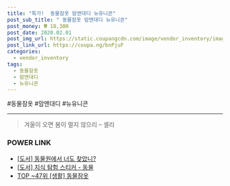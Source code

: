 ```yaml
--- 
title: "특가!  동물잠옷 맘앤대디 뉴유니콘" 
post_sub_title: " 동물잠옷 맘앤대디 뉴유니콘" 
post_money: ₩ 18,300 
post_date: 2020.02.01 
post_img_url: https://static.coupangcdn.com/image/vendor_inventory/images/2018/10/19/19/0/b720354e-74f4-46b8-936f-8c1039fd05c2.jpg 
post_link_url: https://coupa.ng/bnPjuF 
categories: 
  - vendor_inventory 
tags: 
  - 동물잠옷 
  - 맘앤대디 
  - 뉴유니콘 
--- 
```

  #동물잠옷 #맘앤대디 #뉴유니콘 
<hr> 

> 겨울이 오면 봄이 멀지 않으리 – 셸리 


### POWER LINK

* <a href="https://blog.naver.com/sakai111/221787564400" target="_blank">[도서] 동물원에서 너도 찾았니?</a>
* <a href="https://blog.naver.com/sakai111/221790440399" target="_blank">[도서] 지식 탐험 스티커 - 동물</a>
* <a href="https://blog.naver.com/an0733/221792877333" target="_blank"> TOP ~47위 [생활] 동물잠옷</a>
